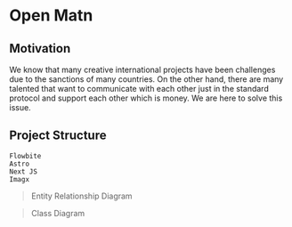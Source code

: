 # Open Matn

## Motivation

We know that many creative international projects have been challenges due to the sanctions of many countries.
On the other hand, there are many talented that want to communicate with each other just in the standard protocol and support each other
which is money. We are here to solve this issue.

## Project Structure

```
Flowbite
Astro
Next JS
Imagx
```

> Entity Relationship Diagram

> Class Diagram
